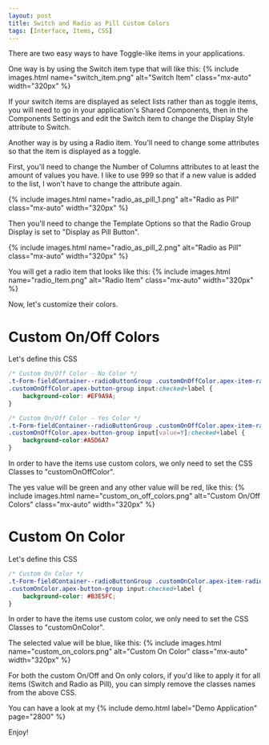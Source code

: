 ```yaml
---
layout: post
title: Switch and Radio as Pill Custom Colors
tags: [Interface, Items, CSS]
---
```


There are two easy ways to have Toggle-like items in your applications.

One way is by using the Switch item type that will like this:
{% include images.html name="switch_item.png" alt="Switch Item" class="mx-auto" width="320px" %}

If your switch items are displayed as select lists rather than as toggle items, you will need to go in your application's Shared Components, then in the Components Settings and edit the Switch item to change the Display Style attribute to Switch.

Another way is by using a Radio item. You'll need to change some attributes so that the item is displayed as a toggle.

First, you'll need to change the Number of Columns attributes to at least the amount of values you have. I like to use 999 so that if a new value is added to the list, I won't have to change the attribute again.

{% include images.html name="radio_as_pill_1.png" alt="Radio as Pill" class="mx-auto" width="320px" %}

Then you'll need to change the Template Options so that the Radio Group Display is set to "Display as Pill Button".

{% include images.html name="radio_as_pill_2.png" alt="Radio as Pill" class="mx-auto" width="320px" %}

You will get a radio item that looks like this:
{% include images.html name="radio_Item.png" alt="Radio Item" class="mx-auto" width="320px" %}

Now, let's customize their colors.

# Custom On/Off Colors
Let's define this CSS
```css
/* Custom On/Off Color - No Color */
.t-Form-fieldContainer--radioButtonGroup .customOnOffColor.apex-item-radio input:checked + label,
.customOnOffColor.apex-button-group input:checked+label {
    background-color: #EF9A9A;
}

/* Custom On/Off Color - Yes Color */
.t-Form-fieldContainer--radioButtonGroup .customOnOffColor.apex-item-radio input[value=Y]:checked + label,
.customOnOffColor.apex-button-group input[value=Y]:checked+label {
    background-color:#A5D6A7
}
```

In order to have the items use custom colors, we only need to set the CSS Classes to "customOnOffColor".

The yes value will be green and any other value will be red, like this:
{% include images.html name="custom_on_off_colors.png" alt="Custom On/Off Colors" class="mx-auto" width="320px" %}

# Custom On Color
Let's define this CSS 
```css
/* Custom On Color */
.t-Form-fieldContainer--radioButtonGroup .customOnColor.apex-item-radio input:checked + label,
.customOnColor.apex-button-group input:checked+label {
    background-color: #B3E5FC;
}
```

In order to have the items use custom color, we only need to set the CSS Classes to "customOnColor".

The selected value will be blue, like this:
{% include images.html name="custom_on_colors.png" alt="Custom On Color" class="mx-auto" width="320px" %}

For both the custom On/Off and On only colors, if you'd like to apply it for all items (Switch and Radio as Pill), you can simply remove the classes names from the above CSS.

You can have a look at my {% include demo.html label="Demo Application" page="2800" %}

Enjoy!